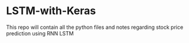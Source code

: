 # LSTM-with-Keras
This repo will contain all the python files and notes regarding stock price prediction using RNN LSTM
